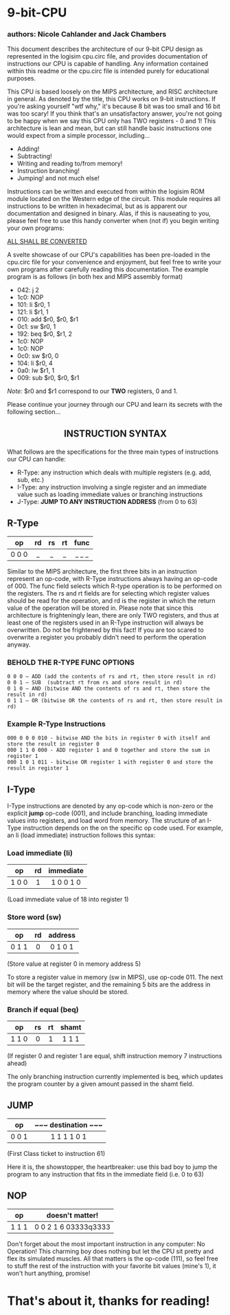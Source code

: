 # 9-bit-CPU
### authors: Nicole Cahlander and Jack Chambers

This document describes the architecture of our 9-bit CPU design as represented
in the logisim cpu.circ file, and provides documentation of instructions our CPU is capable of handling.
Any information contained within this readme or the cpu.circ file is intended purely for educational purposes.

This CPU is based loosely on the MIPS architecture, and RISC architecture in general.
As denoted by the title, this CPU works on 9-bit instructions. If you're asking yourself "wtf why,"
it's because 8 bit was too small and 16 bit was too scary! If you think that's an unsatisfactory answer,
you're not going to be happy when we say this CPU only has TWO registers - 0 and 1!
This architecture is lean and mean, but can still handle basic instructions one would expect from a simple processor,
including...
- Adding!
- Subtracting!
- Writing and reading to/from memory!
- Instruction branching!
- Jumping!
and not much else!

Instructions can be written and executed from within the logisim ROM module located on the Western edge of the circuit. This module requires all instructions to be written in hexadecimal, but as is apparent our documentation and designed in binary. Alas, if this is nauseating to you, please feel free to use this handy converter when (not if) you begin writing your own programs:

  [ALL SHALL BE CONVERTED](http://www.binaryhexconverter.com/binary-to-hex-converter)


A svelte showcase of our CPU's capabilities has been pre-loaded in the cpu.circ file for your convenience and enjoyment, but feel free to write your own programs after carefully reading this documentation. The example program is as follows (in both hex and MIPS assembly format)

- 042: j 2
- 1c0: NOP
- 101: li $r0, 1
- 121: li $r1, 1
- 010: add $r0, $r0, $r1
- 0c1: sw $r0, 1
- 192: beq $r0, $r1, 2
- 1c0: NOP
- 1c0: NOP
- 0c0: sw $r0, 0
- 104: li $r0, 4
- 0a0: lw $r1, 1
- 009: sub $r0, $r0, $r1

*Note:* $r0 and $r1 correspond to our **TWO** registers, 0 and 1.  


Please continue your journey through our CPU and learn its secrets with the following section...

## <p align=center>INSTRUCTION SYNTAX</p>
What follows are the specifications for the three main types of instructions our CPU can handle:
- R-Type: any instruction which deals with multiple registers (e.g. add, sub, etc.)
- I-Type: any instruction involving a single register and an immediate value such as loading immediate values or branching instructions
- J-Type: **JUMP TO ANY INSTRUCTION ADDRESS** (from 0 to 63)

## R-Type

| op    |  rd   | rs    | rt   | func  |
| :---: | :---: | :---: |:---: | :---: |
| 0 0 0 |   _   |   _   |  _   | _ _ _ |

Similar to the MIPS architecture, the first three bits in an instruction represent an op-code,
with R-Type instructions always having an op-code of 000.
The func field selects which R-type operation is to be performed on the registers.
The rs and rt fields are for selecting which register values should be read for
the operation, and rd is the register in which the return value of the operation will be stored in.
Please note that since this architecture is frighteningly lean, there are only TWO registers,
and thus at least one of the registers used in an R-Type instruction will always be overwritten.
Do not be frightened by this fact! If you are too scared to overwrite a register you probably didn't need to perform the operation anyway.

### BEHOLD THE R-TYPE FUNC OPTIONS

    0 0 0 – ADD (add the contents of rs and rt, then store result in rd)
    0 0 1 – SUB  (subtract rt from rs and store result in rd)
    0 1 0 – AND (bitwise AND the contents of rs and rt, then store the result in rd)
    0 1 1 – OR (bitwise OR the contents of rs and rt, then store result in rd)

### Example R-Type Instructions

    000 0 0 0 010 - bitwise AND the bits in register 0 with itself and store the result in register 0
    000 1 1 0 000 - ADD register 1 and 0 together and store the sum in register 1
    000 1 0 1 011 - bitwise OR register 1 with register 0 and store the result in register 1


## I-Type

I-Type instructions are denoted by any op-code which is non-zero or the explicit **jump** op-code (001),
and include branching, loading immediate values into registers, and load word from memory.
The structure of an I-Type instruction depends on the on the specific op code used.
For example, an li (load immediate) instruction follows this syntax:

### Load immediate (li)

| op    | rd  | immediate  |
| :---: |:---:| :--------: |
| 1 0 0 |  1  |  1 0 0 1 0 |

(Load immediate value of 18 into register 1)

### Store word (sw)

|  op   | rd  |  address |
| :---: |:---:| :------: |
| 0 1 1 |  0  | 0 1 0 1  |

(Store value at register 0 in memory address 5)

To store a register value in memory (sw in MIPS), use op-code 011. The next bit will be the target register,
and the remaining 5 bits are the address in memory where the value should be stored.

### Branch if equal (beq)

|  op   |   rs  |   rt  |  shamt  |
| :---: | :---: | :---: | :-----: |
| 1 1 0 |   0   |   1   |  1 1 1  |

(If register 0 and register 1 are equal, shift instruction memory 7 instructions ahead)

The only branching instruction currently implemented is beq, which updates the program counter by
a given amount passed in the shamt field.

## JUMP
|  op   | ~~~ destination ~~~   |
| :---: | :-------------------: |
| 0 0 1 |      1 1 1 1 0 1      |

(First Class ticket to instruction 61)

Here it is, the showstopper, the heartbreaker: use this bad boy to jump the program to any instruction that
fits in the immediate field (i.e. 0 to 63)

## NOP
|  op   |  doesn't matter!      |
| :---: | :-------------------: |
| 1 1 1 |  0 0 2 1 6 03333q3333 |

Don't forget about the most important instruction in any computer: No Operation! This charming boy does nothing but let the CPU sit pretty and flex its simulated muscles. All that matters is the op-code (111), so feel free to stuff the rest of the instruction with your favorite bit values (mine's 1), it won't hurt anything, promise!

# That's about it, thanks for reading!
